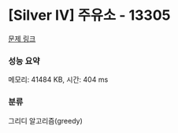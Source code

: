 # [Silver IV] 주유소 - 13305 

[문제 링크](https://www.acmicpc.net/problem/13305) 

### 성능 요약

메모리: 41484 KB, 시간: 404 ms

### 분류

그리디 알고리즘(greedy)

